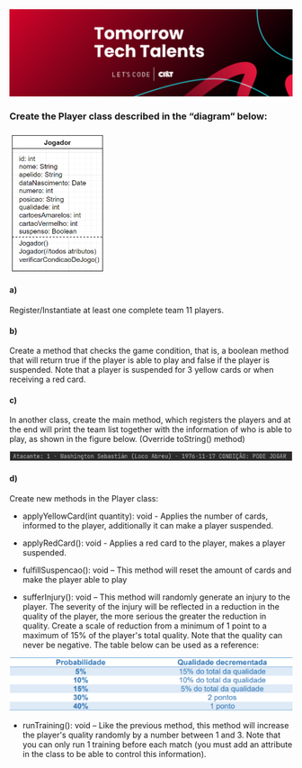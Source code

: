 <img src="https://github.com/RitaFer/tomorrow-tech-talents/blob/main/assets/TomorrowTechTalentsLogo.svg" style="width: 300%, height: auto, margin-left: auto, margin-left: auto" />

### Create the Player class described in the “diagram” below:

<img src="https://github.com/RitaFer/tomorrow-tech-talents/blob/main/assets/oop-stock-images/2022-05-09_19h38_53.png" />

#### a)
Register/Instantiate at least one complete team 11 players.

#### b)
Create a method that checks the game condition, that is, a boolean method that will return true if the player is able to play and false if the player is suspended. Note that a player is suspended for 3 yellow cards or when receiving a red card.

#### c)
In another class, create the main method, which registers the players and at the end will print the team list together with the information of who is able to play, as shown in the figure below. (Override toString() method)

<img src="https://github.com/RitaFer/tomorrow-tech-talents/blob/main/assets/oop-stock-images/2022-05-09_19h38_44.png" />

#### d)

Create new methods in the Player class:

- applyYellowCard(int quantity): void - Applies the number of cards, informed to the player, additionally it can make a player suspended.

- applyRedCard(): void - Applies a red card to the player, makes a player suspended.

- fulfillSuspencao(): void – This method will reset the amount of
cards and make the player able to play

- sufferInjury(): void – This method will randomly generate an injury to the player. The severity of the injury will be reflected in a reduction in the quality of the player, the more serious the greater the reduction in quality. Create a scale of reduction from a minimum of 1 point to a maximum of 15% of the player's total quality. Note that the quality can never be negative. The table below can be used as a reference:

<img src="https://github.com/RitaFer/tomorrow-tech-talents/blob/main/assets/oop-stock-images/2022-05-09_19h38_29.png" />

- runTraining(): void – Like the previous method, this method will increase the player's quality randomly by a number between 1 and 3. Note that you can only run 1 training before each match (you must add an attribute in the class to be able to control this information).
